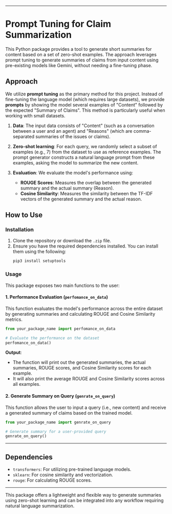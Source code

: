 
---
# Prompt Tuning for Claim Summarization

This Python package provides a tool to generate short summaries for content based on a set of zero-shot examples. The approach leverages prompt tuning to generate summaries of claims from input content using pre-existing models like  Gemini, without needing a fine-tuning phase.

## Approach

We utilize **prompt tuning** as the primary method for this project. Instead of fine-tuning the language model (which requires large datasets), we provide **prompts** by showing the model several examples of "Content" followed by the expected "Summary of Claims". This method is particularly useful when working with small datasets.

1. **Data**: The input data consists of "Content" (such as a conversation between a user and an agent) and "Reasons" (which are comma-separated summaries of the issues or claims).
   
2. **Zero-shot learning**: For each query, we randomly select a subset of examples (e.g., 7) from the dataset to use as reference examples. The prompt generator constructs a natural language prompt from these examples, asking the model to summarize the new content.

3. **Evaluation**: We evaluate the model's performance using:
   - **ROUGE Scores**: Measures the overlap between the generated summary and the actual summary (Reason).
   - **Cosine Similarity**: Measures the similarity between the TF-IDF vectors of the generated summary and the actual reason.

## How to Use

### Installation

1. Clone the repository or download the `.zip` file.
2. Ensure you have the required dependencies installed. You can install them using the following:
   ```bash
   pip3 install setuptools 
   ```

### Usage

This package exposes two main functions to the user:

#### 1. **Performance Evaluation** (`perfomance_on_data`)

This function evaluates the model's performance across the entire dataset by generating summaries and calculating ROUGE and Cosine Similarity metrics.

```python
from your_package_name import perfomance_on_data

# Evaluate the performance on the dataset
perfomance_on_data()
```

**Output**: 
- The function will print out the generated summaries, the actual summaries, ROUGE scores, and Cosine Similarity scores for each example.
- It will also print the average ROUGE and Cosine Similarity scores across all examples.

#### 2. **Generate Summary on Query** (`genrate_on_query`)

This function allows the user to input a query (i.e., new content) and receive a generated summary of claims based on the trained model.

```python
from your_package_name import genrate_on_query

# Generate summary for a user-provided query
genrate_on_query()
```



---

## Dependencies

- `transformers`: For utilizing pre-trained language models.
- `sklearn`: For cosine similarity and vectorization.
- `rouge`: For calculating ROUGE scores.


---

This package offers a lightweight and flexible way to generate summaries using zero-shot learning and can be integrated into any workflow requiring natural language summarization.